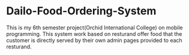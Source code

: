 # Dailo-Food-Ordering-System
This is my 6th semester project(Orchid International College) on mobile programming. This system work based on resturand offer food that the customer is directly served by their own admin pages provided to each resturand.
